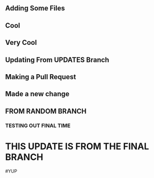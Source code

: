 ## Adding Some Files

## Cool

## Very Cool

## Updating From UPDATES Branch

## Making a Pull Request

## Made a new change

## FROM RANDOM BRANCH

### TESTING OUT FINAL TIME

# THIS UPDATE IS FROM THE FINAL BRANCH 

#YUP
